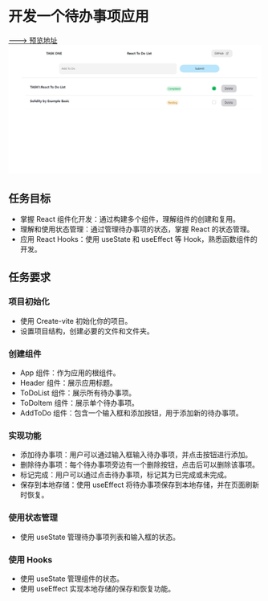 # 开发一个待办事项应用
[---> 预览地址](https://web3-frontend-bootcamp-gamma.vercel.app/)
![预览](public/20240607195556.png)
## 任务目标

- 掌握 React 组件化开发：通过构建多个组件，理解组件的创建和复用。
- 理解和使用状态管理：通过管理待办事项的状态，掌握 React 的状态管理。
- 应用 React Hooks：使用 useState 和 useEffect 等 Hook，熟悉函数组件的开发。

## 任务要求

### 项目初始化

- 使用 Create-vite 初始化你的项目。
- 设置项目结构，创建必要的文件和文件夹。

### 创建组件

- App 组件：作为应用的根组件。
- Header 组件：展示应用标题。
- ToDoList 组件：展示所有待办事项。
- ToDoItem 组件：展示单个待办事项。
- AddToDo 组件：包含一个输入框和添加按钮，用于添加新的待办事项。

### 实现功能

- 添加待办事项：用户可以通过输入框输入待办事项，并点击按钮进行添加。
- 删除待办事项：每个待办事项旁边有一个删除按钮，点击后可以删除该事项。
- 标记完成：用户可以通过点击待办事项，标记其为已完成或未完成。
- 保存到本地存储：使用 useEffect 将待办事项保存到本地存储，并在页面刷新时恢复。

### 使用状态管理

- 使用 useState 管理待办事项列表和输入框的状态。

### 使用 Hooks

- 使用 useState 管理组件的状态。
- 使用 useEffect 实现本地存储的保存和恢复功能。
